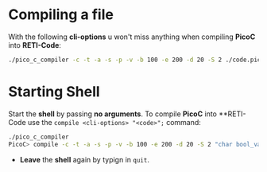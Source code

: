 # Compiling a file
With the following **cli-options** u won't miss anything when compiling **PicoC** into **RETI-Code**:
```bash
./pico_c_compiler -c -t -a -s -p -v -b 100 -e 200 -d 20 -S 2 ./code.picoc
```

# Starting Shell
Start the **shell** by passing **no arguments**. To compile **PicoC** into **RETI-Code use the `compile <cli-options> "<code>";` command:
```bash
./pico_c_compiler
PicoC> compile -c -t -a -s -p -v -b 100 -e 200 -d 20 -S 2 "char bool_val = (12 < 1 + 2);";

```
- **Leave** the **shell** again by typign in `quit`.
